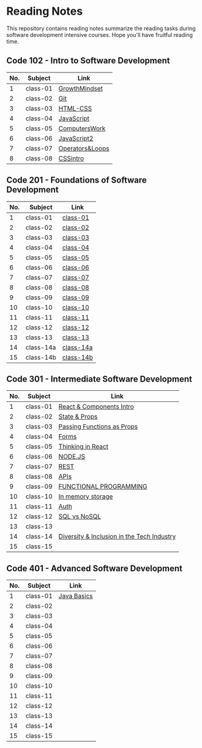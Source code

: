 # Reading Notes
This repository contains reading notes summarize the reading tasks during software development intensive courses. Hope you'll have fruitful reading time.

## Code 102 - Intro to Software Development

| No. | Subject | Link |
|-----|-----|-----|
| 1 | class-01 | [GrowthMindset](https://yousef27h.github.io/reading-notes/102/GrowthMindset.html) |
| 2 | class-02 | [Git](https://yousef27h.github.io/reading-notes/102/Git.html) |
| 3 | class-03 | [HTML-CSS](https://yousef27h.github.io/reading-notes/102/HTML-CSS.html) |
| 4 | class-04 | [JavaScript](https://yousef27h.github.io/reading-notes/102/JavaScript.html) |
| 5 | class-05 | [ComputersWork](https://yousef27h.github.io/reading-notes/102/HowComputerWorks.html) |
| 6 | class-06 | [JavaScript2](https://yousef27h.github.io/reading-notes/102/JS.html) |
| 7 | class-07 | [Operators&Loops](https://yousef27h.github.io/reading-notes/102/Operators&Loops.html) |
| 8 | class-08 | [CSSintro](https://yousef27h.github.io/reading-notes/102/CSSintroduction.html) |

## Code 201 - Foundations of Software Development

| No. | Subject | Link |
|-----|-----|-----|
| 1 | class-01 | [class-01](https://yousef27h.github.io/reading-notes/class-01.html) |
| 2 | class-02 | [class-02](https://yousef27h.github.io/reading-notes/class-02.html) |
| 3 | class-03 | [class-03](https://yousef27h.github.io/reading-notes/class-03.html) |
| 4 | class-04 | [class-04](https://yousef27h.github.io/reading-notes/class-04.html) |
| 5 | class-05 | [class-05](https://yousef27h.github.io/reading-notes/class-05.html) |
| 6 | class-06 | [class-06](https://yousef27h.github.io/reading-notes/class-06.html) |
| 7 | class-07 | [class-07](https://yousef27h.github.io/reading-notes/class-07.html) |
| 8 | class-08 | [class-08](https://yousef27h.github.io/reading-notes/class-08.html) |
| 9 | class-09 | [class-09](https://yousef27h.github.io/reading-notes/class-09.html) |
| 10 | class-10 | [class-10](https://yousef27h.github.io/reading-notes/class-10.html) |
| 11 | class-11 | [class-11](https://yousef27h.github.io/reading-notes/class-11.html) |
| 12 | class-12 | [class-12](https://yousef27h.github.io/reading-notes/class-12.html) |
| 13 | class-13 | [class-13](https://yousef27h.github.io/reading-notes/class-13.html) |
| 14 | class-14a | [class-14a](https://yousef27h.github.io/reading-notes/class-14a.html) |
| 15 | class-14b | [class-14b](https://yousef27h.github.io/reading-notes/class-14b.html) |

## Code 301 - Intermediate Software Development

| No. | Subject | Link |
|-----|-----|-----|
| 1 | class-01 | [React & Components Intro](https://yousef27h.github.io/reading-notes/301/class-01.html)|
| 2 | class-02 | [State & Props](https://yousef27h.github.io/reading-notes/301/class-02.html)|
| 3 | class-03 | [Passing Functions as Props](https://yousef27h.github.io/reading-notes/301/class-03.html)|
| 4 | class-04 | [Forms](https://yousef27h.github.io/reading-notes/301/class-04.html)|
| 5 | class-05 | [Thinking in React](https://yousef27h.github.io/reading-notes/301/class-05.html)|
| 6 | class-06 | [NODE.JS](https://yousef27h.github.io/reading-notes/301/class-06.html) |
| 7 | class-07 | [REST](https://yousef27h.github.io/reading-notes/301/class-07.html)|
| 8 | class-08 | [APIs](https://yousef27h.github.io/reading-notes/301/class-08.html)|
| 9 | class-09 | [FUNCTIONAL PROGRAMMING](https://yousef27h.github.io/reading-notes/301/class-09.html) |
| 10 | class-10 | [In memory storage](https://yousef27h.github.io/reading-notes/301/class-10.html) |
| 11 | class-11 | [Auth](https://yousef27h.github.io/reading-notes/301/class-11.html) |
| 12 | class-12 | [SQL vs NoSQL](https://yousef27h.github.io/reading-notes/301/class-12.html) |
| 13 | class-13 | |
| 14 | class-14 | [Diversity & Inclusion in the Tech Industry](https://yousef27h.github.io/reading-notes/301/class-14.html)|
| 15 | class-15 | |

## Code 401 - Advanced Software Development

| No. | Subject | Link |
|-----|-----|-----|
| 1 | class-01 | [Java Basics](https://yousef27h.github.io/reading-notes/401/class-01.html)|
| 2 | class-02 | |
| 3 | class-03 | |
| 4 | class-04 | |
| 5 | class-05 | |
| 6 | class-06 | |
| 7 | class-07 | |
| 8 | class-08 | |
| 9 | class-09 | |
| 10 | class-10 | |
| 11 | class-11 | |
| 12 | class-12 | |
| 13 | class-13 | |
| 14 | class-14 | |
| 15 | class-15 | |